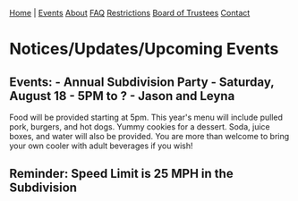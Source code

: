 [Home](index.md) | [Events](events.md)   [About](about.md)   [FAQ](faq.md)   [Restrictions](restrictions.md)   [Board of Trustees](trustees.md)   [Contact](mailto:benningtonparkhoa.org@gmail.com)

# Notices/Updates/Upcoming Events

## Events: - Annual Subdivision Party - Saturday, August 18 - 5PM to ? - Jason and Leyna

Food will be provided starting at 5pm. This year's menu will include pulled pork, burgers, and hot dogs. Yummy cookies for a dessert. Soda, juice boxes, and water will also be provided. You are more than welcome to bring your own cooler with adult beverages if you wish!

## Reminder:  Speed Limit is 25 MPH in the Subdivision
